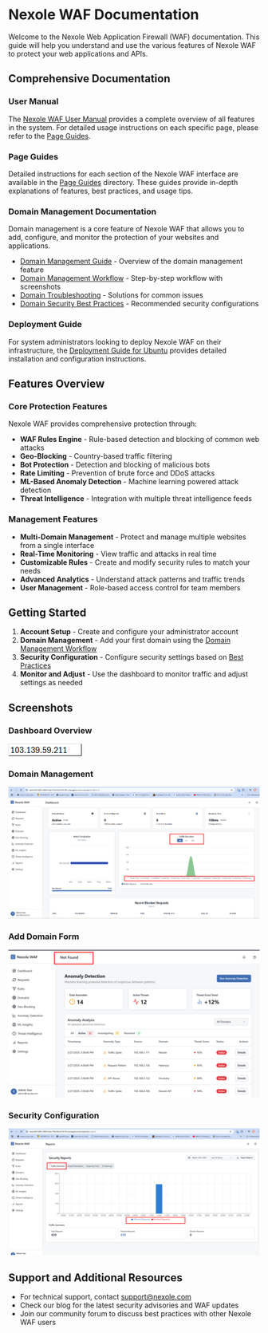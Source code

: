 # Nexole WAF Documentation

Welcome to the Nexole Web Application Firewall (WAF) documentation. This guide will help you understand and use the various features of Nexole WAF to protect your web applications and APIs.

## Comprehensive Documentation

### User Manual

The [Nexole WAF User Manual](./nexole_waf_user_manual.md) provides a complete overview of all features in the system. For detailed usage instructions on each specific page, please refer to the [Page Guides](./page_guides.md).

### Page Guides

Detailed instructions for each section of the Nexole WAF interface are available in the [Page Guides](./page_guides.md) directory. These guides provide in-depth explanations of features, best practices, and usage tips.

### Domain Management Documentation

Domain management is a core feature of Nexole WAF that allows you to add, configure, and monitor the protection of your websites and applications.

- [Domain Management Guide](./domain_management_guide.md) - Overview of the domain management feature
- [Domain Management Workflow](./domain_management_workflow.md) - Step-by-step workflow with screenshots
- [Domain Troubleshooting](./domain_troubleshooting.md) - Solutions for common issues
- [Domain Security Best Practices](./domain_security_best_practices.md) - Recommended security configurations

### Deployment Guide

For system administrators looking to deploy Nexole WAF on their infrastructure, the [Deployment Guide for Ubuntu](./deployment_guide_ubuntu.md) provides detailed installation and configuration instructions.

## Features Overview

### Core Protection Features

Nexole WAF provides comprehensive protection through:

- **WAF Rules Engine** - Rule-based detection and blocking of common web attacks
- **Geo-Blocking** - Country-based traffic filtering
- **Bot Protection** - Detection and blocking of malicious bots
- **Rate Limiting** - Prevention of brute force and DDoS attacks
- **ML-Based Anomaly Detection** - Machine learning powered attack detection
- **Threat Intelligence** - Integration with multiple threat intelligence feeds

### Management Features

- **Multi-Domain Management** - Protect and manage multiple websites from a single interface
- **Real-Time Monitoring** - View traffic and attacks in real time
- **Customizable Rules** - Create and modify security rules to match your needs
- **Advanced Analytics** - Understand attack patterns and traffic trends
- **User Management** - Role-based access control for team members

## Getting Started

1. **Account Setup** - Create and configure your administrator account
2. **Domain Management** - Add your first domain using the [Domain Management Workflow](./domain_management_workflow.md)
3. **Security Configuration** - Configure security settings based on [Best Practices](./domain_security_best_practices.md)
4. **Monitor and Adjust** - Use the dashboard to monitor traffic and adjust settings as needed

## Screenshots

### Dashboard Overview
![Dashboard](../attached_assets/image_1743061465752.png)

### Domain Management
![Domain Management](../attached_assets/image_1743077823393.png)

### Add Domain Form
![Add Domain](../attached_assets/image_1743078564132.png)

### Security Configuration
![Security Settings](../attached_assets/image_1743077870063.png)

## Support and Additional Resources

- For technical support, contact support@nexole.com
- Check our blog for the latest security advisories and WAF updates
- Join our community forum to discuss best practices with other Nexole WAF users